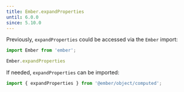 ```yaml
---
title: Ember.expandProperties
until: 6.0.0
since: 5.10.0
---
```



Previously, `expandProperties` could be accessed via the `Ember` import:
```js
import Ember from 'ember';

Ember.expandProperties
```

If needed, `expandProperties` can be imported:
```js
import { expandProperties } from '@ember/object/computed';
```
